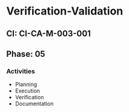 # Verification-Validation

## CI: CI-CA-M-003-001
## Phase: 05

### Activities
- Planning
- Execution
- Verification
- Documentation
